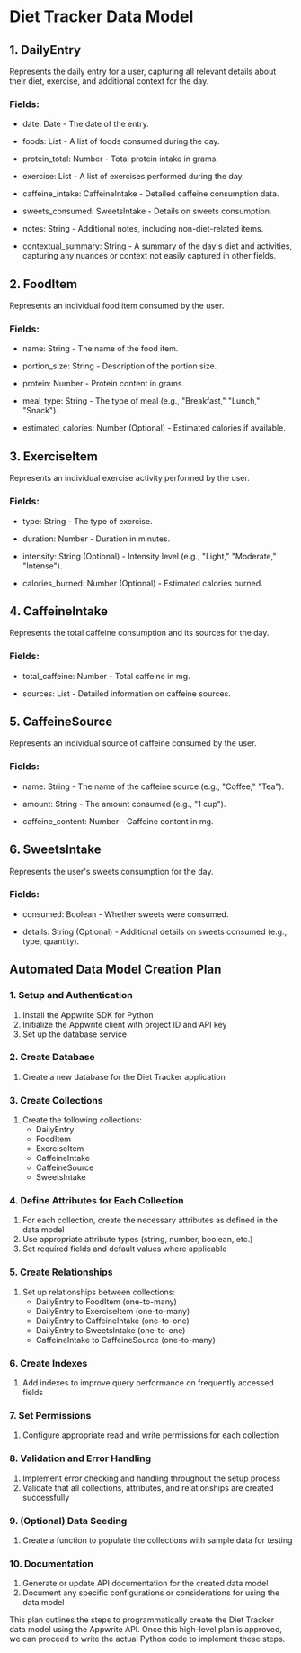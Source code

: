 # Diet Tracker Data Model

## 1. DailyEntry

Represents the daily entry for a user, capturing all relevant details about their diet, exercise, and additional context for the day.

### Fields:

- date: Date - The date of the entry.

- foods: List<FoodItem> - A list of foods consumed during the day.

- protein_total: Number - Total protein intake in grams.

- exercise: List<ExerciseItem> - A list of exercises performed during the day.

- caffeine_intake: CaffeineIntake - Detailed caffeine consumption data.

- sweets_consumed: SweetsIntake - Details on sweets consumption.

- notes: String - Additional notes, including non-diet-related items.

- contextual_summary: String - A summary of the day's diet and activities, capturing any nuances or context not easily captured in other fields.

## 2. FoodItem

Represents an individual food item consumed by the user.

### Fields:

- name: String - The name of the food item.

- portion_size: String - Description of the portion size.

- protein: Number - Protein content in grams.

- meal_type: String - The type of meal (e.g., "Breakfast," "Lunch," "Snack").

- estimated_calories: Number (Optional) - Estimated calories if available.

## 3. ExerciseItem

Represents an individual exercise activity performed by the user.

### Fields:

- type: String - The type of exercise.

- duration: Number - Duration in minutes.

- intensity: String (Optional) - Intensity level (e.g., "Light," "Moderate," "Intense").

- calories_burned: Number (Optional) - Estimated calories burned.

## 4. CaffeineIntake

Represents the total caffeine consumption and its sources for the day.

### Fields:

- total_caffeine: Number - Total caffeine in mg.

- sources: List<CaffeineSource> - Detailed information on caffeine sources.

## 5. CaffeineSource

Represents an individual source of caffeine consumed by the user.

### Fields:

- name: String - The name of the caffeine source (e.g., "Coffee," "Tea").

- amount: String - The amount consumed (e.g., "1 cup").

- caffeine_content: Number - Caffeine content in mg.

## 6. SweetsIntake

Represents the user's sweets consumption for the day.

### Fields:

- consumed: Boolean - Whether sweets were consumed.

- details: String (Optional) - Additional details on sweets consumed (e.g., type, quantity).



## Automated Data Model Creation Plan

### 1. Setup and Authentication
1. Install the Appwrite SDK for Python
2. Initialize the Appwrite client with project ID and API key
3. Set up the database service

### 2. Create Database
1. Create a new database for the Diet Tracker application

### 3. Create Collections
1. Create the following collections:
   - DailyEntry
   - FoodItem
   - ExerciseItem
   - CaffeineIntake
   - CaffeineSource
   - SweetsIntake

### 4. Define Attributes for Each Collection
1. For each collection, create the necessary attributes as defined in the data model
2. Use appropriate attribute types (string, number, boolean, etc.)
3. Set required fields and default values where applicable

### 5. Create Relationships
1. Set up relationships between collections:
   - DailyEntry to FoodItem (one-to-many)
   - DailyEntry to ExerciseItem (one-to-many)
   - DailyEntry to CaffeineIntake (one-to-one)
   - DailyEntry to SweetsIntake (one-to-one)
   - CaffeineIntake to CaffeineSource (one-to-many)

### 6. Create Indexes
1. Add indexes to improve query performance on frequently accessed fields

### 7. Set Permissions
1. Configure appropriate read and write permissions for each collection

### 8. Validation and Error Handling
1. Implement error checking and handling throughout the setup process
2. Validate that all collections, attributes, and relationships are created successfully

### 9. (Optional) Data Seeding
1. Create a function to populate the collections with sample data for testing

### 10. Documentation
1. Generate or update API documentation for the created data model
2. Document any specific configurations or considerations for using the data model

This plan outlines the steps to programmatically create the Diet Tracker data model using the Appwrite API. Once this high-level plan is approved, we can proceed to write the actual Python code to implement these steps.